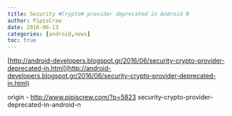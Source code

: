 ```yaml
---
title: Security #Crypto# provider deprecated in Android N
author: PipisCrew
date: 2016-06-13
categories: [android,news]
toc: true
---
```


[http://android-developers.blogspot.gr/2016/06/security-crypto-provider-deprecated-in.html](http://android-developers.blogspot.gr/2016/06/security-crypto-provider-deprecated-in.html)

origin - http://www.pipiscrew.com/?p=5823 security-crypto-provider-deprecated-in-android-n